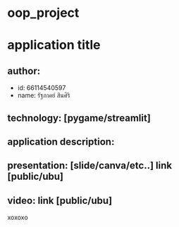 # oop_project
# application title
## author: 
  * id: 66114540597
  * name: รัฐภาคย์ สินศิริ
## technology: [pygame/streamlit]
## application description:
## presentation: [slide/canva/etc..] link [public/ubu]
## video: link [public/ubu]
 xoxoxo
